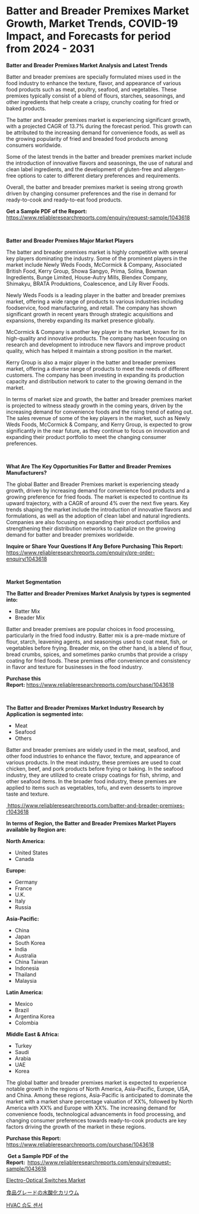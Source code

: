 <p><h1>Batter and Breader Premixes Market Growth, Market Trends, COVID-19 Impact, and Forecasts for period from 2024 - 2031</h1></p><p><strong>Batter and Breader Premixes Market Analysis and Latest Trends</strong></p>
<p><p>Batter and breader premixes are specially formulated mixes used in the food industry to enhance the texture, flavor, and appearance of various food products such as meat, poultry, seafood, and vegetables. These premixes typically consist of a blend of flours, starches, seasonings, and other ingredients that help create a crispy, crunchy coating for fried or baked products.</p><p>The batter and breader premixes market is experiencing significant growth, with a projected CAGR of 13.7% during the forecast period. This growth can be attributed to the increasing demand for convenience foods, as well as the growing popularity of fried and breaded food products among consumers worldwide.</p><p>Some of the latest trends in the batter and breader premixes market include the introduction of innovative flavors and seasonings, the use of natural and clean label ingredients, and the development of gluten-free and allergen-free options to cater to different dietary preferences and requirements.</p><p>Overall, the batter and breader premixes market is seeing strong growth driven by changing consumer preferences and the rise in demand for ready-to-cook and ready-to-eat food products.</p></p>
<p><strong>Get a Sample PDF of the Report:&nbsp;</strong> <a href="https://www.reliableresearchreports.com/enquiry/request-sample/1043618">https://www.reliableresearchreports.com/enquiry/request-sample/1043618</a></p>
<p>&nbsp;</p>
<p><strong>Batter and Breader Premixes Major Market Players</strong></p>
<p><p>The batter and breader premixes market is highly competitive with several key players dominating the industry. Some of the prominent players in the market include Newly Weds Foods, McCormick & Company, Associated British Food, Kerry Group, Showa Sangyo, Prima, Solina, Bowman Ingredients, Bunge Limited, House-Autry Mills, Blendex Company, Shimakyu, BRATA Produktions, Coalescence, and Lily River Foods.</p><p>Newly Weds Foods is a leading player in the batter and breader premixes market, offering a wide range of products to various industries including foodservice, food manufacturing, and retail. The company has shown significant growth in recent years through strategic acquisitions and expansions, thereby expanding its market presence globally.</p><p>McCormick & Company is another key player in the market, known for its high-quality and innovative products. The company has been focusing on research and development to introduce new flavors and improve product quality, which has helped it maintain a strong position in the market.</p><p>Kerry Group is also a major player in the batter and breader premixes market, offering a diverse range of products to meet the needs of different customers. The company has been investing in expanding its production capacity and distribution network to cater to the growing demand in the market.</p><p>In terms of market size and growth, the batter and breader premixes market is projected to witness steady growth in the coming years, driven by the increasing demand for convenience foods and the rising trend of eating out. The sales revenue of some of the key players in the market, such as Newly Weds Foods, McCormick & Company, and Kerry Group, is expected to grow significantly in the near future, as they continue to focus on innovation and expanding their product portfolio to meet the changing consumer preferences.</p></p>
<p>&nbsp;</p>
<p><strong>What Are The Key Opportunities For Batter and Breader Premixes Manufacturers?</strong></p>
<p><p>The global Batter and Breader Premixes market is experiencing steady growth, driven by increasing demand for convenience food products and a growing preference for fried foods. The market is expected to continue its upward trajectory, with a CAGR of around 4% over the next five years. Key trends shaping the market include the introduction of innovative flavors and formulations, as well as the adoption of clean label and natural ingredients. Companies are also focusing on expanding their product portfolios and strengthening their distribution networks to capitalize on the growing demand for batter and breader premixes worldwide.</p></p>
<p><strong>Inquire or Share Your Questions If Any Before Purchasing This Report:</strong> <a href="https://www.reliableresearchreports.com/enquiry/pre-order-enquiry/1043618">https://www.reliableresearchreports.com/enquiry/pre-order-enquiry/1043618</a></p>
<p>&nbsp;</p>
<p><strong>Market Segmentation</strong></p>
<p><strong>The Batter and Breader Premixes Market Analysis by types is segmented into:</strong></p>
<p><ul><li>Batter Mix</li><li>Breader Mix</li></ul></p>
<p><p>Batter and breader premixes are popular choices in food processing, particularly in the fried food industry. Batter mix is a pre-made mixture of flour, starch, leavening agents, and seasonings used to coat meat, fish, or vegetables before frying. Breader mix, on the other hand, is a blend of flour, bread crumbs, spices, and sometimes panko crumbs that provide a crispy coating for fried foods. These premixes offer convenience and consistency in flavor and texture for businesses in the food industry.</p></p>
<p><strong>Purchase this Report:&nbsp;</strong><a href="https://www.reliableresearchreports.com/purchase/1043618">https://www.reliableresearchreports.com/purchase/1043618</a></p>
<p>&nbsp;</p>
<p><strong>The Batter and Breader Premixes Market Industry Research by Application is segmented into:</strong></p>
<p><ul><li>Meat</li><li>Seafood</li><li>Others</li></ul></p>
<p><p>Batter and breader premixes are widely used in the meat, seafood, and other food industries to enhance the flavor, texture, and appearance of various products. In the meat industry, these premixes are used to coat chicken, beef, and pork products before frying or baking. In the seafood industry, they are utilized to create crispy coatings for fish, shrimp, and other seafood items. In the broader food industry, these premixes are applied to items such as vegetables, tofu, and even desserts to improve taste and texture.</p></p>
<p><a href="https://www.reliableresearchreports.com/batter-and-breader-premixes-r1043618">&nbsp;https://www.reliableresearchreports.com/batter-and-breader-premixes-r1043618</a></p>
<p><strong>In terms of Region, the Batter and Breader Premixes Market Players available by Region are:</strong></p>
<p>
    <p> <strong> North America: </strong>
        <ul>
            <li>United States</li>
            <li>Canada</li>
        </ul>
        </p> 
    <p> <strong> Europe: </strong>
        <ul>
            <li>Germany</li>
            <li>France</li>
            <li>U.K.</li>
            <li>Italy</li>
            <li>Russia</li>
        </ul>
        </p> 
    <p> <strong> Asia-Pacific: </strong>
        <ul>
            <li>China</li>
            <li>Japan</li>
            <li>South Korea</li>
            <li>India</li>
            <li>Australia</li>
            <li>China Taiwan</li>
            <li>Indonesia</li>
            <li>Thailand</li>
            <li>Malaysia</li>
        </ul>
        </p> 
    <p> <strong> Latin America: </strong>
        <ul>
            <li>Mexico</li>
            <li>Brazil</li>
            <li>Argentina Korea</li>
            <li>Colombia</li>
        </ul>
        </p> 
    <p> <strong> Middle East & Africa: </strong>
        <ul>
            <li>Turkey</li>
            <li>Saudi</li>
            <li>Arabia</li>
            <li>UAE</li>
            <li>Korea</li>
        </ul>
    </p>
    </p>
<p><p>The global batter and breader premixes market is expected to experience notable growth in the regions of North America, Asia-Pacific, Europe, USA, and China. Among these regions, Asia-Pacific is anticipated to dominate the market with a market share percentage valuation of XX%, followed by North America with XX% and Europe with XX%. The increasing demand for convenience foods, technological advancements in food processing, and changing consumer preferences towards ready-to-cook products are key factors driving the growth of the market in these regions.</p></p>
<p><strong>Purchase this Report: </strong><a href="https://www.reliableresearchreports.com/purchase/1043618">https://www.reliableresearchreports.com/purchase/1043618</a></p>
<p>&nbsp;<strong>Get a Sample PDF of the Report:&nbsp;&nbsp;</strong><a href="https://www.reliableresearchreports.com/enquiry/request-sample/1043618">https://www.reliableresearchreports.com/enquiry/request-sample/1043618</a></p>
<p><strong></strong></p>
<p><p><a href="https://github.com/faisalayoob601/Market-Research-Report-List-1/blob/main/electro-optical-switches-market.md">Electro-Optical Switches Market</a></p><p><a href="https://medium.com/@oliveyew35/%E9%A3%9F%E5%93%81%E3%82%B0%E3%83%AC%E3%83%BC%E3%83%89%E3%81%AE%E3%82%AB%E3%83%AA%E3%82%A6%E3%83%A0%E6%B0%B4%E9%85%B8%E5%8C%96%E7%89%A9%E5%B8%82%E5%A0%B4%E3%83%AC%E3%83%9D%E3%83%BC%E3%83%88-%E8%A3%BD%E5%93%81%E3%82%BF%E3%82%A4%E3%83%97-%E3%82%BD%E3%83%AA%E3%83%83%E3%83%89-%E6%B6%B2%E4%BD%93-%E6%9C%80%E7%B5%82%E7%94%A8%E9%80%94-%E9%A3%9F%E5%93%81%E7%94%A8%E5%A2%97%E7%B2%98%E5%89%A4-ph%E3%82%B3%E3%83%B3%E3%83%88%E3%83%AD%E3%83%BC%E3%83%AB%E5%89%A4-%E9%A3%9F%E5%93%81%E5%AE%89%E5%AE%9A%E5%89%A4-%E3%81%9D%E3%81%AE%E4%BB%96-%E5%9C%B0%E5%9F%9F2024%E5%B9%B4-2031%E5%B9%B4-ef07cb74572f">食品グレードの水酸化カリウム</a></p><p><a href="https://medium.com/@jordanilliamson678678_12326/hvac-%EC%8A%B5%EB%8F%84-%EC%84%BC%EC%84%9C-%EC%8B%9C%EC%9E%A5-%EA%B7%9C%EB%AA%A8-%EC%A0%90%EC%9C%A0%EC%9C%A8-%EB%B0%8F-%ED%8A%B8%EB%A0%8C%EB%93%9C-%EB%B6%84%EC%84%9D-%EB%B3%B4%EA%B3%A0%EC%84%9C-%EC%A0%9C%ED%92%88%EB%B3%84-%EC%B5%9C%EB%8C%80-%EC%8A%B5%EB%8F%84-100-%EC%83%81%EB%8C%80%EC%8A%B5%EB%8F%84-%EC%B5%9C%EB%8C%80-%EC%8A%B5%EB%8F%84-95-%EC%83%81%EB%8C%80%EC%8A%B5%EB%8F%84-%EC%B5%9C%EB%8C%80-%EC%8A%B5%EB%8F%84-90-%EC%83%81%EB%8C%80%EC%8A%B5%EB%8F%84-%EC%B5%9C%EB%8C%80-%EC%8A%B5%EB%8F%84-80-688a586110f8">HVAC 습도 센서</a></p></p>